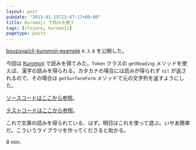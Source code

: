 ```yaml
---
layout: post
pubdate: "2013-01-15T23:47:17+09:00"
title: Kuromoji で読みを使う
tags: [clojure, kuromoji]
pagetype: posts
---
```

[bouzuya/clj-kuromoji-example](https://github.com/bouzuya/clj-kuromoji-example/tree/0.3.0) `0.3.0` を公開した。

今回は [Kuromoji][kuromoji] で読みを得てみた。`Token` クラスの `getReading` メソッドを使えば、漢字の読みを得られる。カタカナの場合には読みが得られず `nil` が返されるので、その場合は `getSurfaceForm` メソッドで元の文字列を返すようにした。

[ソースコードはここから参照](https://github.com/bouzuya/clj-kuromoji-example/blob/0.3.0/src/kuromoji_example/reading.clj)。

[テストコードはここから参照](https://github.com/bouzuya/clj-kuromoji-example/blob/0.3.0/test/kuromoji_example/reading_test.clj)。

これで文章の読みを得られている、はず。明日はこれを使って遊ぶ。いやあ簡単だ。こういうライブラリを作ってくださると助かる。

8 min.

[kuromoji]: http://www.atilika.com/products/kuromoji.html



